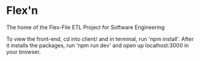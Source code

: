# Flex'n

The home of the Flex-File ETL Project for Software Engineering

To view the front-end, cd into client/ and in terminal, run 'npm install'.
After it installs the packages, run 'npm run dev' and open up localhost:3000 in your browser. 


  
